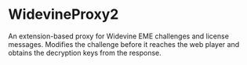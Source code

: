 # WidevineProxy2
An extension-based proxy for Widevine EME challenges and license messages. Modifies the challenge before it reaches the web player and obtains the decryption keys from the response.
